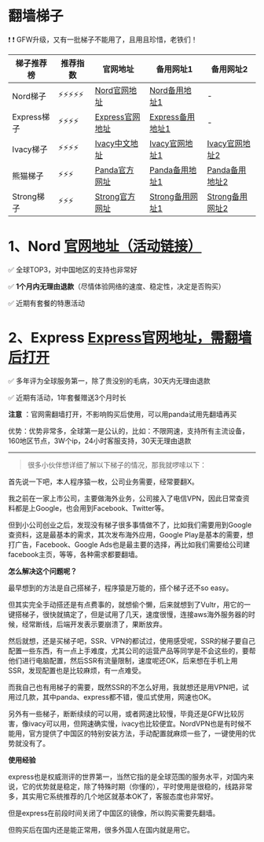 # 翻墙梯子

❗ ❗ GFW升级，又有一批梯子不能用了，且用且珍惜，老铁们！


|  梯子推荐榜   | 推荐指数 | 官网地址  | 备用网址1 | 备用网址2 |
|  ----  | ----  | ---- | ---- | ---- |
| Nord梯子 | ⚡⚡⚡⚡⚡ | [Nord官网地址](https://go.nordlocker.net/aff_c?offer_id=15&aff_id=38201&url_id=6063&aff_sub=2925wuxianasdjfk&aff_click_id=wxasdjfk1) | [Nord备用地址1](http://get.affiliatescn.net/aff_c?offer_id=153&aff_id=38201&source=github&aff_sub=2925wuxianasdjfk&aff_sub2=wxasdjfk1) | - |
| Express梯子 | ⚡⚡⚡⚡ | [Express官网地址](https://www.xvbelink.com/?a_fid=tizi_vpn&chan=2925wuxianasdjfk&data1=wxasdjfk1) | [Express备用地址1](https://www.xvuslink.com/?a_fid=tizi_vpn&chan=2925wuxianasdjfk&data1=wxasdjfk1) | - |
| Ivacy梯子 | ⚡⚡⚡⚡ | [Ivacy中文地址](https://www.ivacykodi.com/easter-deal-2020/?aff=91814&data1=2925wuxianasdjfk&data2=wxasdjfk1) | [Ivacy官网地址1](https://billing.ivacy.com/page/91814/6f38cc97/CHN/2925wuxianasdjfk/wxasdjfk1) | [Ivacy官网地址2](https://www.ivacy.com/best-vpn-deal-of-2022/?aff=91814&source=Aff&data1=2925wuxianasdjfk&data2=wxasdjfk1) |
| 熊猫梯子 | ⚡⚡⚡ | [Panda官方网址](https://www.pankvyh.xyz/r/22216799) | [Panda备用地址1](https://www.pantoto.xyz/r/22216799) | [Panda备用地址2](https://pandavpnpro.com/r/22216799) |
| Strong梯子 | ⚡⚡⚡ | [Strong官方网址](https://strongvpn.com/?tr_aid=5f856c291d7a8&data1=2925wuxianasdjfk&data2=wxasdjfk1) | [Strong备用网址1](https://reliablevpn.net/?tr_aid=5f856c291d7a8&data1=2925wuxianasdjfk&data2=wxasdjfk1) | [Strong备用网址2](https://strongtech.org/?tr_aid=5f856c291d7a8&data1=2925wuxianasdjfk&data2=wxasdjfk1) |

# 1、Nord <a href="http://get.affiliatescn.net/aff_c?offer_id=153&aff_id=38201&source=github&aff_sub=2925wuxianasdjfk&aff_sub2=wxasdjfk1" target="_blank">官网地址（活动链接）</a>
✅ 全球TOP3，对中国地区的支持也非常好

✅ **1个月内无理由退款**（尽情体验网络的速度、稳定性，决定是否购买）

✅ 近期有套餐的特惠活动



# 2、Express [Express官网地址，需翻墙后打开](https://www.xvbelink.com/black-friday-cyber-monday?a_fid=tizi_vpn&chan=2925wuxianasdjfk&data1=wxasdjfk1)
✅ 多年评为全球服务第一，除了贵没别的毛病，30天内无理由退款

✅ 近期有活动，1年套餐赠送3个月时长

**注意** ：官网需翻墙打开，不影响购买后使用，可以用panda试用先翻墙再买

优势：优势非常多，全球第一是公认的，比如：不限网速，支持所有主流设备，160地区节点，3W个ip，24小时客服支持，30天无理由退款

---

> 很多小伙伴想详细了解以下梯子的情况，那我就啰嗦以下：

首先说一下吧，本人程序猿一枚，公司业务需要，经常要翻X。

我之前在一家上市公司，主要做海外业务，公司接入了电信VPN，因此日常查资料都是上Google，也会用到Facebook、Twitter等。

但到小公司创业之后，发现没有梯子很多事情做不了，比如我们需要用到Google查资料，这是最基本的需求，其次发布海外应用，Google Play是基本的需要，想打广告，Facebook、Google Ads也是最主要的选择，再比如我们需要给公司建facebook主页，等等，各种需求都要翻墙。

**怎么解决这个问题呢？**

最早想到的方法是自己搭梯子，程序猿是万能的，搭个梯子还不so easy。

但其实完全手动搭还是有点费事的，就想偷个懒，后来就想到了Vultr，用它的一键搭梯子，很快就搞定了，但是试用了几天，速度很慢，连接aws海外服务器的时候，经常断线，后端开发表示要崩溃了，果断放弃。

然后就想，还是买梯子吧，SSR、VPN的都试过，使用感受呢，SSR的梯子要自己配置一些东西，有一点上手难度，尤其公司的运营产品等同学是不会这些的，要帮他们进行电脑配置，然后SSR有流量限制，速度呢还OK，后来想在手机上用SSR，发现配置也是比较麻烦，有一点难受。

而我自己也有用梯子的需要，既然SSR的不怎么好用，我就想还是用VPN吧，试用过几款，其中panda、express都不错，傻瓜式使用，网速也OK。

另外有一些梯子，断断续续的可以用，或者网速比较慢，毕竟还是GFW比较厉害，像ivacy可以用，但网速确实慢，ivacy也比较便宜。NordVPN也是有时候不能用，官方提供了中国区的特别安装方法，手动配置就麻烦一些了，一键使用的优势就没有了。

**使用经验**


express也是权威测评的世界第一，当然它指的是全球范围的服务水平，对国内来说，它的优势就是稳定，除了特殊时期（你懂的），平时使用是很稳的，线路非常多，其实用它系统推荐的几个地区就基本OK了，客服态度也非常好。

但是express在前段时间关闭了中国区的镜像，所以购买需要先翻墙。

但购买后在国内还是能正常用，很多外国人在国内就是用它。

